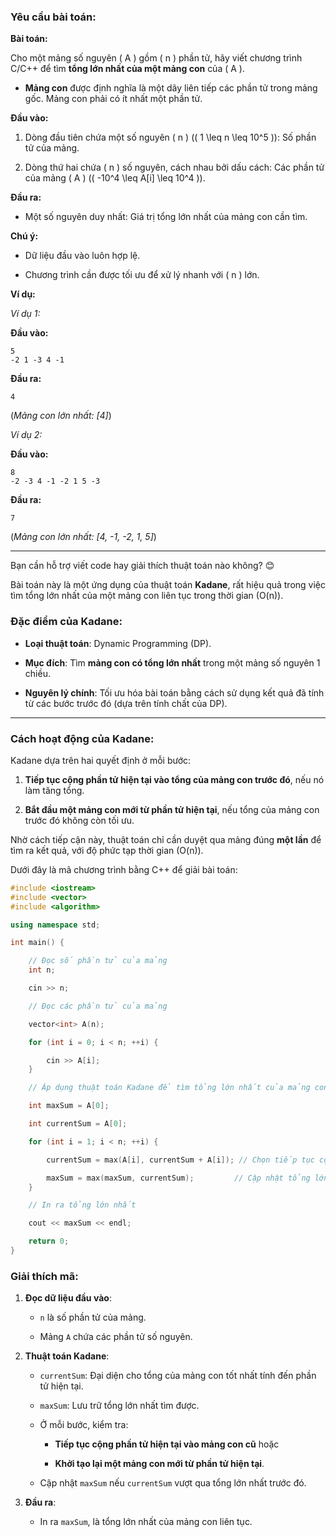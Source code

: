 ### Yêu cầu bài toán:

**Bài toán:**  

Cho một mảng số nguyên \( A \) gồm \( n \) phần tử, hãy viết chương trình C/C++ để tìm **tổng lớn nhất của một mảng con** của \( A \).  

- **Mảng con** được định nghĩa là một dãy liên tiếp các phần tử trong mảng gốc. Mảng con phải có ít nhất một phần tử.  

**Đầu vào:**  
1. Dòng đầu tiên chứa một số nguyên \( n \) (\( 1 \leq n \leq 10^5 \)): Số phần tử của mảng.
   
2. Dòng thứ hai chứa \( n \) số nguyên, cách nhau bởi dấu cách: Các phần tử của mảng \( A \) (\( -10^4 \leq A[i] \leq 10^4 \)).  

**Đầu ra:**  

- Một số nguyên duy nhất: Giá trị tổng lớn nhất của mảng con cần tìm.  

**Chú ý:**  

- Dữ liệu đầu vào luôn hợp lệ.
  
- Chương trình cần được tối ưu để xử lý nhanh với \( n \) lớn.

**Ví dụ:**  

*Ví dụ 1:* 

**Đầu vào:**  
```
5
-2 1 -3 4 -1
```
**Đầu ra:**  
```
4
```
(*Mảng con lớn nhất: [4]*)  

*Ví dụ 2:*

**Đầu vào:**  
```
8
-2 -3 4 -1 -2 1 5 -3
```
**Đầu ra:**  
```
7
```
(*Mảng con lớn nhất: [4, -1, -2, 1, 5]*)  

---

Bạn cần hỗ trợ viết code hay giải thích thuật toán nào không? 😊

Bài toán này là một ứng dụng của thuật toán **Kadane**, rất hiệu quả trong việc tìm tổng lớn nhất của một mảng con liên tục trong thời gian \(O(n)\).

### **Đặc điểm của Kadane**:

- **Loại thuật toán**: Dynamic Programming (DP).
  
- **Mục đích**: Tìm **mảng con có tổng lớn nhất** trong một mảng số nguyên 1 chiều.
  
- **Nguyên lý chính**: Tối ưu hóa bài toán bằng cách sử dụng kết quả đã tính từ các bước trước đó (dựa trên tính chất của DP).

---

### **Cách hoạt động của Kadane**:

Kadane dựa trên hai quyết định ở mỗi bước:

1. **Tiếp tục cộng phần tử hiện tại vào tổng của mảng con trước đó**, nếu nó làm tăng tổng.
   
2. **Bắt đầu một mảng con mới từ phần tử hiện tại**, nếu tổng của mảng con trước đó không còn tối ưu.

Nhờ cách tiếp cận này, thuật toán chỉ cần duyệt qua mảng đúng **một lần** để tìm ra kết quả, với độ phức tạp thời gian \(O(n)\).

Dưới đây là mã chương trình bằng C++ để giải bài toán:

```c++
#include <iostream>
#include <vector>
#include <algorithm>

using namespace std;

int main() {

    // Đọc số phần tử của mảng
    int n;

    cin >> n;

    // Đọc các phần tử của mảng

    vector<int> A(n);

    for (int i = 0; i < n; ++i) {

        cin >> A[i];
    }

    // Áp dụng thuật toán Kadane để tìm tổng lớn nhất của mảng con

    int maxSum = A[0];

    int currentSum = A[0];

    for (int i = 1; i < n; ++i) {

        currentSum = max(A[i], currentSum + A[i]); // Chọn tiếp tục cộng hay bắt đầu lại từ A[i]

        maxSum = max(maxSum, currentSum);         // Cập nhật tổng lớn nhất
    }

    // In ra tổng lớn nhất

    cout << maxSum << endl;

    return 0;
}
```
### Giải thích mã:

1. **Đọc dữ liệu đầu vào**:
   
   - `n` là số phần tử của mảng.
     
   - Mảng `A` chứa các phần tử số nguyên.

2. **Thuật toán Kadane**:
   
   - `currentSum`: Đại diện cho tổng của mảng con tốt nhất tính đến phần tử hiện tại.
     
   - `maxSum`: Lưu trữ tổng lớn nhất tìm được.
     
   - Ở mỗi bước, kiểm tra:
     
     - **Tiếp tục cộng phần tử hiện tại vào mảng con cũ** hoặc
       
     - **Khởi tạo lại một mảng con mới từ phần tử hiện tại**.
       
   - Cập nhật `maxSum` nếu `currentSum` vượt qua tổng lớn nhất trước đó.

3. **Đầu ra**:
   
   - In ra `maxSum`, là tổng lớn nhất của mảng con liên tục.
